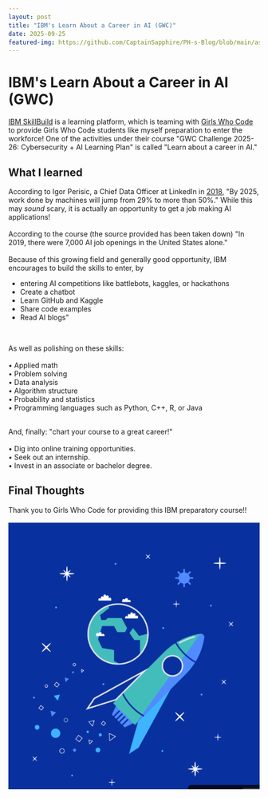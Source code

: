 ```yaml
---
layout: post
title: "IBM's Learn About a Career in AI (GWC)"
date: 2025-09-25
featured-img: https://github.com/CaptainSapphire/PH-s-Blog/blob/main/assets/September%202025/Screenshot%202025-09-25%20215151.png?raw=true
---
```


# IBM's Learn About a Career in AI (GWC)
[IBM SkillBuild](https://skillsbuild.org/) is a learning platform, which is teaming with [Girls Who Code](https://girlswhocode.com/) to provide Girls Who Code students like myself preparation to enter the workforce! One of the activities under their course "GWC Challenge 2025-26: Cybersecurity + AI Learning Plan" is called "Learn about a career in AI."

## What I learned
According to Igor Perisic, a Chief Data Officer at LinkedIn in [2018](https://www.weforum.org/agenda/2018/09/artificial-intelligence-shaking-up-job-market/), "By 2025, work done by machines will jump from 29% to more than 50%." While this may *sound* scary, it is actually an opportunity to get a job making AI applications! <br><br>
According to the course (the source provided has been taken down) "In 2019, there were 7,000 AI job openings in the United States alone." <br><br>
Because of this growing field and generally good opportunity, IBM encourages to build the skills to enter, by 
- entering AI competitions like battlebots, kaggles, or hackathons <br>
- Create a chatbot <br>
- Learn GitHub and Kaggle<br>
- Share code examples<br>
- Read AI blogs"<br>
<br>

As well as polishing on these skills: <br><br>
• Applied math <br>
• Problem solving <br>
• Data analysis <br>
• Algorithm structure <br>
• Probability and statistics <br>
• Programming languages such as Python, C++, R, or Java
<br><br>

And, finally: "chart your course to a great career!"<br><br>
• Dig into online training opportunities.<br>
• Seek out an internship.<br>
• Invest in an associate or bachelor degree.<br>

## Final Thoughts
Thank you to Girls Who Code for providing this IBM preparatory course!! <br><br>
![rocket from presentation](https://github.com/CaptainSapphire/PH-s-Blog/blob/main/assets/September%202025/Screenshot%202025-09-25%20215151.png?raw=true)
